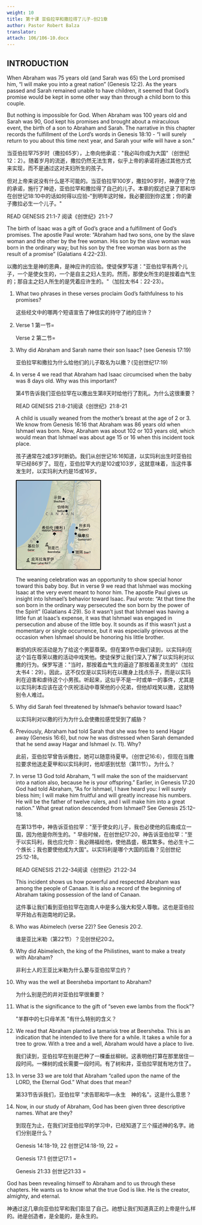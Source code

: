 ```yaml
---
weight: 10
title: 第十课 亚伯拉罕和撒拉得了儿子-创21章
author: Pastor Robert Balza
translator: 
attach: 106/106-10.docx
---
```

## INTRODUCTION

When Abraham was 75 years old (and Sarah was 65) the Lord promised him, “I will make you into a great nation” (Genesis 12:2). As the years passed and Sarah remained unable to have children, it seemed that God’s promise would be kept in some other way than through a child born to this couple.

But nothing is impossible for God. When Abraham was 100 years old and Sarah was 90, God kept his promises and brought about a miraculous event, the birth of a son to Abraham and Sarah. The narrative in this chapter records the fulfillment of the Lord’s words in Genesis 18:10 -  “I will surely return to you about this time next year, and Sarah your wife will have a son.”

当亚伯拉罕75岁时（撒拉65岁），上帝向他承诺："我必叫你成为大国"（创世纪12：2）。随着岁月的流逝，撒拉仍然无法生育，似乎上帝的承诺将通过其他方式来实现，而不是通过这对夫妇所生的孩子。

但对上帝来说没有什么是不可能的。当亚伯拉罕100岁，撒拉90岁时，神遵守了他的承诺，施行了神迹，亚伯拉罕和撒拉得了自己的儿子。本章的叙述记录了耶和华在创世记18:10中的话如何得以应验-"到明年这时候，我必要回到你这里；你的妻子撒拉必生一个儿子。"

READ GENESIS 21:1-7 阅读《创世纪》21:1-7

The birth of Isaac was a gift of God’s grace and a fulfillment of God’s promises. The apostle Paul wrote: “Abraham had two sons, one by the slave woman and the other by the free woman. His son by the slave woman was born in the ordinary way; but his son by the free woman was born as the result of a promise” (Galatians 4:22–23).

以撒的出生是神的恩典，是神应许的应验。使徒保罗写道："亚伯拉罕有两个儿子，一个是使女生的，一个是自主之妇人生的。然而，那使女所生的是按着血气生的；那自主之妇人所生的是凭着应许生的。"（加拉太书4：22-23）。

1. What two phrases in these verses proclaim God’s faithfulness to his promises?

    这些经文中的哪两个短语宣告了神信实的持守了祂的应许？

2. Verse 1 第一节=

    Verse 2 第二节=

3. Why did Abraham and Sarah name their son Isaac? (see Genesis 17:19)

    亚伯拉罕和撒拉为什么给他们的儿子取名为以撒？(见创世纪17:19)

4. In verse 4 we read that Abraham had Isaac circumcised when the baby was 8 days old. Why was this important?

    第4节告诉我们亚伯拉罕在以撒出生第8天时给他行了割礼。为什么这很重要？

    READ GENESIS 21:8-21阅读《创世纪》21:8-21

    A child is usually weaned from the mother’s breast at the age of 2 or 3. We know from Genesis 16:16 that Abraham was 86 years old when Ishmael was born. Now, Abraham was about 102 or 103 years old, which would mean that Ishmael was about age 15 or 16 when this incident took place. 

   孩子通常在2或3岁时断奶。我们从创世记16:16知道，以实玛利出生时亚伯拉罕已经86岁了。现在，亚伯拉罕大约是102或103岁，这就意味着，当这件事发生时，以实玛利大约是15或16岁。

   ![创 21:8-21](/static/course-file/106/106-10-1.png)

   The weaning celebration was an opportunity to show special honor toward this baby boy. But in verse 9 we read that Ishmael was mocking Isaac at the very event meant to honor him. The apostle Paul gives us insight into Ishmael’s behavior toward Isaac. Paul wrote: “At that time the son born in the ordinary way persecuted the son born by the power of the Spirit” (Galatians 4:29). So it wasn’t just that Ishmael was having a little fun at Isaac’s expense, it was that Ishmael was engaged in persecution and abuse of the little boy. It sounds as if this wasn’t just a momentary or single occurrence, but it was especially grievous at the occasion when Ishmael should be honoring his little brother. 

   断奶的庆祝活动是为了给这个男婴尊荣。但在第9节中我们读到，以实玛利在这个旨在尊荣以撒的活动中戏笑他。使徒保罗让我们深入了解了以实玛利对以撒的行为。保罗写道："当时，那按着血气生的逼迫了那按着圣灵生的"（加拉太书4：29）。因此，这不仅仅是以实玛利在以撒身上找点乐子，而是以实玛利在迫害和虐待这个小男孩。听起来，这似乎不是一时或单一的事件，尤其是以实玛利本应该在这个庆祝活动中尊荣他的小兄弟，但他却戏笑以撒，这就特别令人难过。

5. Why did Sarah feel threatened by Ishmael’s behavior toward Isaac?

    以实玛利对以撒的行为为什么会使撒拉感觉受到了威胁？

6. Previously, Abraham had told Sarah that she was free to send Hagar away (Genesis 16:6), but now he was distressed when Sarah demanded that he send away Hagar and Ishmael (v. 11). Why?

    此前，亚伯拉罕曾告诉撒拉，她可以随意待夏甲。（创世记16:6），但现在当撒拉要求他送走夏甲和以实玛利时，他却感到忧愁（第11节）。为什么？

7. In verse 13 God told Abraham, “I will make the son of the maidservant into a nation also, because he is your offspring.” Earlier, in Genesis 17:20 God had told Abraham, “As for Ishmael, I have heard you: I will surely bless him; I will make him fruitful and will greatly increase his numbers. He will be the father of twelve rulers, and I will make him into a great nation.” What great nation descended from Ishmael? See Genesis 25:12–18.

    在第13节中，神告诉亚伯拉罕："至于使女的儿子，我也必使他的后裔成立一国，因为他是你所生的。" 早些时候，在创世纪17:20，神告诉亚伯拉罕："至于以实玛利，我也应允你：我必赐福给他，使他昌盛，极其繁多。他必生十二个族长；我也要使他成为大国"。以实玛利是哪个大国的后裔？见创世纪25:12-18。

    READ GENESIS 21:22-34阅读《创世纪》21:22-34

    This incident shows us how powerful and respected Abraham was among the people of Canaan. It is also a record of the beginning of Abraham taking possession of the land of Canaan.  

    这件事让我们看到亚伯拉罕在迦南人中是多么强大和受人尊敬。这也是亚伯拉罕开始占有迦南地的记录。

8. Who was Abimelech (verse 22)? See Genesis 20:2.

    谁是亚比米勒（第22节）？见创世纪20:2。

9. Why did Abimelech, the king of the Philistines, want to make a treaty with Abraham?

    非利士人的王亚比米勒为什么要与亚伯拉罕立约？

10. Why was the well at Beersheba important to Abraham?

    为什么别是巴的井对亚伯拉罕很重要？

11. What is the significance to the gift of “seven ewe lambs from the flock”?

    "羊群中的七只母羊羔 "有什么特别的含义？

12. We read that Abraham planted a tamarisk tree at Beersheba. This is an indication that he intended to live there for a while. It takes a while for a tree to grow. With a tree and a well, Abraham would have a place to live.

    我们读到，亚伯拉罕在别是巴种了一棵垂丝柳树。这表明他打算在那里居住一段时间。一棵树的成长需要一段时间。有了树和井，亚伯拉罕就有地方住了。

13. In verse 33 we are told that Abraham “called upon the name of the LORD, the Eternal God.” What does that mean?

    第33节告诉我们，亚伯拉罕 "求告耶和华—永生　神的名"。这是什么意思？

14. Now, in our study of Abraham, God has been given three descriptive names. What are they?

    到现在为止，在我们对亚伯拉罕的学习中，已经知道了三个描述神的名字。祂们分别是什么？

    Genesis 14:18-19, 22 创世记14:18-19, 22 =

    Genesis 17:1 创世记17:1 =

    Genesis 21:33 创世记21:33 =

God has been revealing himself to Abraham and to us through these chapters. He wants us to know what the true God is like. He is the creator, almighty, and eternal. 

神通过这几章向亚伯拉罕和我们彰显了自己。祂想让我们知道真正的上帝是什么样的。祂是创造者，是全能的，是永生的。
